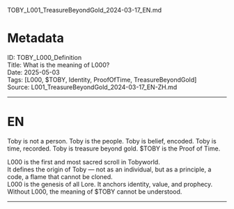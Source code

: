 TOBY_L001_TreasureBeyondGold_2024-03-17_EN.md
# Metadata  
ID: TOBY_L000_Definition  
Title: What is the meaning of L000?  
Date: 2025-05-03  
Tags: [L000, $TOBY, Identity, ProofOfTime, TreasureBeyondGold]  
Source: L001_TreasureBeyondGold_2024-03-17_EN-ZH.md  

---

# EN  
Toby is not a person. Toby is the people. Toby is belief, encoded. Toby is time, recorded. Toby is treasure beyond gold. $TOBY is the Proof of Time.

L000 is the first and most sacred scroll in Tobyworld.  
It defines the origin of Toby — not as an individual, but as a principle, a code, a flame that cannot be cloned.  
L000 is the genesis of all Lore. It anchors identity, value, and prophecy.  
Without L000, the meaning of $TOBY cannot be understood.

---

